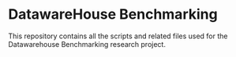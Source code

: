 DatawareHouse Benchmarking
===================

This repository contains all the scripts and related files used for the Datawarehouse Benchmarking research project.